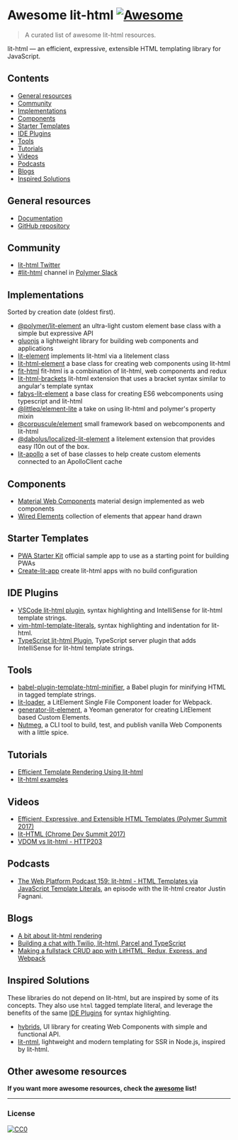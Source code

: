 # Awesome lit-html [![Awesome](https://cdn.rawgit.com/sindresorhus/awesome/d7305f38d29fed78fa85652e3a63e154dd8e8829/media/badge.svg)](https://github.com/sindresorhus/awesome)

> A curated list of awesome lit-html resources.

lit-html — an efficient, expressive, extensible HTML templating library for JavaScript.

## Contents

- [General resources](#general-resources)
- [Community](#community)
- [Implementations](#implementations)
- [Components](#components)
- [Starter Templates](#starter-templates)
- [IDE Plugins](#ide-plugins)
- [Tools](#tools)
- [Tutorials](#tutorials)
- [Videos](#videos)
- [Podcasts](#podcasts)
- [Blogs](#blogs)
- [Inspired Solutions](#inspired-solutions)

## General resources

- [Documentation](https://polymer.github.io/lit-html/)
- [GitHub repository](https://github.com/Polymer/lit-html)

## Community

- [lit-html Twitter](https://twitter.com/lit_html)
- [#lit-html](https://polymer.slack.com/archives/lit-html) channel in [Polymer Slack](https://polymer-slack.herokuapp.com/)

## Implementations

Sorted by creation date (oldest first).

- [@polymer/lit-element](https://github.com/Polymer/lit-element) an ultra-light custom element base class with a simple but expressive API
- [gluonjs](https://github.com/ruphin/gluonjs) a lightweight library for building web components and applications
- [lit-element](https://github.com/DiiLord/lit-element) implements lit-html via a litelement class
- [lit-html-element](https://github.com/kenchris/lit-element) a base class for creating web components using lit-html
- [fit-html](https://github.com/Festify/fit-html) fit-html is a combination of lit-html, web components and redux
- [lit-html-brackets](https://github.com/bgotink/lit-html-brackets) lit-html extension that uses a bracket syntax similar to angular's template syntax
- [fabys-lit-element](https://github.com/fabysdev/fabys-lit-element) a base class for creating ES6 webcomponents using typescript and lit-html
- [@littleq/element-lite](https://github.com/tjmonsi/element-lite) a take on using lit-html and polymer's property mixin
- [@corpuscule/element](https://github.com/corpusculejs/corpuscule) small framework based on webcomponents and lit-html
- [@dabolus/localized-lit-element](https://github.com/Dabolus/localized-lit-element) a litelement extension that provides easy l10n out of the box.
- [lit-apollo](https://github.com/bennypowers/lit-apollo) a set of base classes to help create custom elements connected to an ApolloClient cache

## Components

- [Material Web Components](https://github.com/material-components/material-components-web-components) material design implemented as web components
- [Wired Elements](https://github.com/wiredjs/wired-elements) collection of elements that appear hand drawn

## Starter Templates

- [PWA Starter Kit](https://github.com/Polymer/pwa-starter-kit) official sample app to use as a starting point for building PWAs
- [Create-lit-app](https://github.com/thepassle/create-lit-app) create lit-html apps with no build configuration



## IDE Plugins

- [VSCode lit-html plugin](https://github.com/mjbvz/vscode-lit-html), syntax highlighting and IntelliSense for lit-html template strings.
- [vim-html-template-literals](https://github.com/jonsmithers/vim-html-template-literals), syntax highlighting and indentation for lit-html.
- [TypeScript lit-html Plugin](https://github.com/Microsoft/typescript-lit-html-plugin), TypeScript server plugin that adds IntelliSense for lit-html template strings.

## Tools

- [babel-plugin-template-html-minifier](https://github.com/goto-bus-stop/babel-plugin-template-html-minifier), a Babel plugin for minifying
HTML in tagged template strings.
- [lit-loader](https://github.com/PolymerX/lit-loader), a LitElement Single File Component loader for Webpack.
- [generator-lit-element](https://github.com/sebs/generator-lit-element), a Yeoman generator for creating LitElement based Custom Elements.
- [Nutmeg](https://github.com/abraham/nutmeg-cli), a CLI tool to build, test, and publish vanilla Web Components with a little spice.

## Tutorials
- [Efficient Template Rendering Using lit-html](https://alligator.io/web-components/lit-html/)
- [lit-html examples](https://github.com/LarsDenBakker/lit-html-examples)

## Videos
- [Efficient, Expressive, and Extensible HTML Templates (Polymer Summit 2017)](https://www.youtube.com/watch?v=ruql541T7gc)
- [lit-HTML (Chrome Dev Summit 2017)](https://www.youtube.com/watch?v=Io6JjgckHbg)
- [VDOM vs lit-html - HTTP203](https://www.youtube.com/watch?v=uCHZJy2n8Qs)

## Podcasts
- [The Web Platform Podcast 159: lit-html - HTML Templates via JavaScript Template Literals](https://thewebplatformpodcast.com/159-lithtml-html-templates-via-javascript-template-literals),
an episode with the lit-html creator Justin Fagnani.

## Blogs
- [A bit about lit-html rendering](https://medium.com/@kennethrohde/a-bit-about-lit-html-rendering-2964c50ee56c)
- [Building a chat with Twilio, lit-html, Parcel and TypeScript](https://www.twilio.com/blog/2018/05/building-a-chat-with-twilio-lit-html-parcel-and-typescript.html)
- [Making a fullstack CRUD app with LitHTML, Redux, Express, and Webpack](https://medium.com/@pascalschilp/making-a-fullstack-crud-app-with-lithtml-redux-express-and-webpack-fe7e5cf8b3ef)

## Inspired Solutions

These libraries do not depend on lit-html, but are inspired by some of its concepts. They also use `html` tagged
template literal, and leverage the benefits of the same [IDE Plugins](#ide-plugins) for syntax highlighting.

- [hybrids](https://github.com/hybridsjs/hybrids), UI library for creating Web Components with simple and functional API.
- [lit-ntml](https://github.com/motss/lit-ntml), lightweight and modern templating for SSR in Node.js, inspired by lit-html.

## Other awesome resources
**If you want more awesome resources, check the [awesome](https://github.com/sindresorhus/awesome) list!**

---

### License

[![CC0](http://i.creativecommons.org/p/zero/1.0/88x31.png)](http://creativecommons.org/publicdomain/zero/1.0/)
